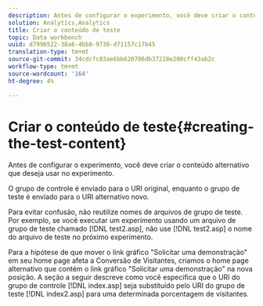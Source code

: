 ```yaml
---
description: Antes de configurar o experimento, você deve criar o conteúdo alternativo que deseja usar no experimento.
solution: Analytics,Analytics
title: Criar o conteúdo de teste
topic: Data workbench
uuid: d7996522-38a6-4bb8-9736-d71157c17b45
translation-type: tm+mt
source-git-commit: 34cdcfc83ae6bb620706db37228e200cff43ab2c
workflow-type: tm+mt
source-wordcount: '164'
ht-degree: 4%

---
```



# Criar o conteúdo de teste{#creating-the-test-content}

Antes de configurar o experimento, você deve criar o conteúdo alternativo que deseja usar no experimento.

O grupo de controle é enviado para o URI original, enquanto o grupo de teste é enviado para o URI alternativo novo.

Para evitar confusão, não reutilize nomes de arquivos de grupo de teste. Por exemplo, se você executar um experimento usando um arquivo de grupo de teste chamado [!DNL test2.asp], não use [!DNL test2.asp] o nome do arquivo de teste no próximo experimento.

Para a hipótese de que mover o link gráfico &quot;Solicitar uma demonstração&quot; em seu home page afeta a Conversão de Visitantes, criamos o home page alternativo que contém o link gráfico &quot;Solicitar uma demonstração&quot; na nova posição. A seção a seguir descreve como você especifica que o URI do grupo de controle [!DNL index.asp] seja substituído pelo URI do grupo de teste [!DNL index2.asp] para uma determinada porcentagem de visitantes.
